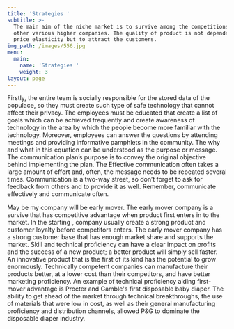 ```yaml
---
title: 'Strategies '
subtitle: >-
  The main aim of the niche market is to survive among the competitions from
  other various higher companies. The quality of product is not dependent on the
  price elasticity but to attract the customers.
img_path: /images/556.jpg
menu:
  main:
    name: 'Strategies '
    weight: 3
layout: page
---
```

Firstly, the entire team is socially responsible for the stored data of the populace, so they must create such type of safe technology that cannot affect their privacy. The employees must be educated that create a list of goals which can be achieved frequently and create awareness of technology in the area by which the people become more familiar with the technology. Moreover, employees can answer the questions by attending meetings and providing informative pamphlets in the community. The why and what in this equation can be understood as the purpose or message. The communication plan’s purpose is to convey the original objective behind implementing the plan. The Effective communication often takes a large amount of effort and, often, the message needs to be repeated several times. Communication is a two-way street, so don’t forget to ask for feedback from others and to provide it as well. Remember, communicate effectively and communicate often.

May be my company will be early mover. The early mover company is a survive that has competitive advantage when product first enters in to the market. In the starting , company usually create a strong product and customer loyalty before competitors enters. The early mover company has a strong customer base that has enough market share and supports the market. Skill and technical proficiency can have a clear impact on profits and the success of a new product; a better product will simply sell faster. An innovative product that is the first of its kind has the potential to grow enormously. Technically competent companies can manufacture their products better, at a lower cost than their competitors, and have better marketing proficiency. An example of technical proficiency aiding first-mover advantage is Procter and Gamble's first disposable baby diaper. The ability to get ahead of the market through technical breakthroughs, the use of materials that were low in cost, as well as their general manufacturing proficiency and distribution channels, allowed P&G to dominate the disposable diaper industry.
